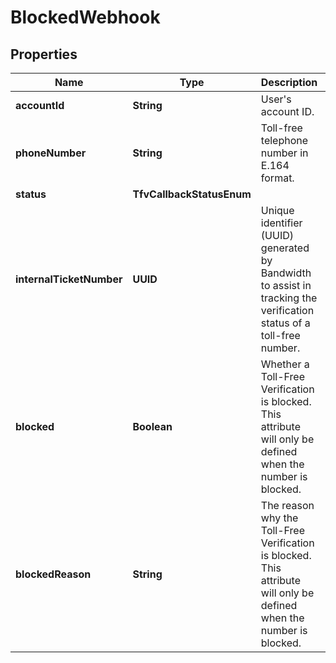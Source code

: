 

# BlockedWebhook


## Properties

| Name | Type | Description | Notes |
|------------ | ------------- | ------------- | -------------|
|**accountId** | **String** | User&#39;s account ID. |  [optional] |
|**phoneNumber** | **String** | Toll-free telephone number in E.164 format. |  [optional] |
|**status** | **TfvCallbackStatusEnum** |  |  [optional] |
|**internalTicketNumber** | **UUID** | Unique identifier (UUID) generated by Bandwidth to assist in tracking the verification status of a toll-free number. |  [optional] |
|**blocked** | **Boolean** | Whether a Toll-Free Verification is blocked. This attribute will only be defined when the number is blocked. |  [optional] |
|**blockedReason** | **String** | The reason why the Toll-Free Verification is blocked. This attribute will only be defined when the number is blocked. |  [optional] |




